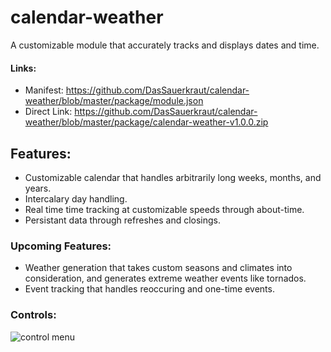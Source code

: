 # calendar-weather
A customizable module that accurately tracks and displays dates and time.
#### Links:
* Manifest: https://github.com/DasSauerkraut/calendar-weather/blob/master/package/module.json
* Direct Link: https://github.com/DasSauerkraut/calendar-weather/blob/master/package/calendar-weather-v1.0.0.zip
## Features:
* Customizable calendar that handles arbitrarily long weeks, months, and years. 
* Intercalary day handling.
* Real time time tracking at customizable speeds through about-time.
* Persistant data through refreshes and closings.
### Upcoming Features:
* Weather generation that takes custom seasons and climates into consideration, and generates extreme weather events like tornados.
* Event tracking that handles reoccuring and one-time events.
### Controls:
![control menu](https://i.imgur.com/yUysSNH.png)
